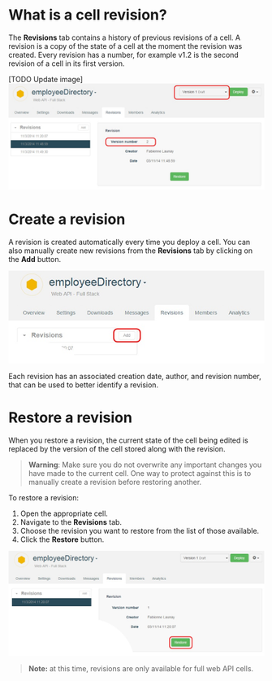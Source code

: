
# What is a cell revision?

The **Revisions** tab contains a history of previous revisions of a cell. A revision is a copy of the state of a cell at the moment the revision was created. Every revision has a number, for example v1.2 is the second revision of a cell in its first version.

[TODO Update image]![revisions](images/10.jpg "revisions")

# Create a revision

A revision is created automatically every time you deploy a cell. You can also manually create new revisions from the **Revisions** tab by clicking on the **Add** button.

![Add revision manually](images/08.jpg "Add revision manually")

Each revision has an associated creation date, author, and revision number, that can be used to better identify a revision.

# Restore a revision

When you restore a revision, the current state of the cell being edited is replaced by the version of the cell stored along with the revision.

>**Warning**: Make sure you do not overwrite any important changes you have made to the current cell. One way to protect against this is to manually create a revision before restoring another.

To restore a revision:  

1. Open the appropriate cell.  
2. Navigate to the **Revisions** tab.
3. Choose the revision you want to restore from the list of those available.
4. Click the **Restore** button.

  ![Add revision manually](images/09.jpg "Add revision manually")

> **Note:** at this time, revisions are only available for full web API cells.
